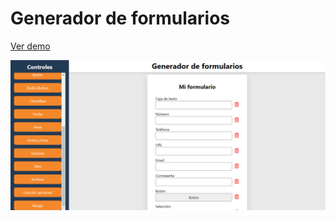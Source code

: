 # Generador de formularios
[Ver demo](https://generador-de-formularios-hc.000webhostapp.com/)

![](gdf.png)
